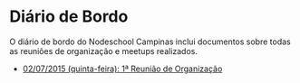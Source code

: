 # Diário de Bordo

O diário de bordo do Nodeschool Campinas inclui documentos sobre todas as reuniões de organização e meetups realizados.

* [02/07/2015 (quinta-feira): 1ª Reunião de Organização](2015-07-02_1a-reuniao-de-organizacao.md)